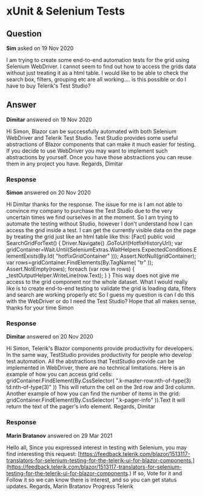 # xUnit & Selenium Tests

## Question

**Sim** asked on 19 Nov 2020

I am trying to create some end-to-end automation tests for the grid using Selenium WebDriver. I cannot seem to find out how to access the grids data without just treating it as a html table. I would like to be able to check the search box, filters, grouping etc are all working.... is this possible or do I have to buy Telerik's Test Studio?

## Answer

**Dimitar** answered on 19 Nov 2020

Hi Simon, Blazor can be successfully automated with both Selenium WebDriver and Telerik Test Studio. Test Studio provides some useful abstractions of Blazor components that can make it much easier for testing. If you decide to use WebDriver you may want to implement such abstractions by yourself. Once you have those abstractions you can reuse them in any project you have. Regards, Dimitar

### Response

**Simon** answered on 20 Nov 2020

Hi Dimitar thanks for the response. The issue for me is I am not able to convince my company to purchase the Test Studio due to the very uncertain times we find ourselves in at the moment. So I am trying to automate the testing without Studio, however I don't understand how I can access the grid inside a test. I can get the currently visible data on the page by treating the grid just like an html table like this: [Fact] public void SearchGridForText() { Driver.Navigate() .GoToUrl(HotfixHistoryUrl); var gridContainer=Wait.Until(SeleniumExtras.WaitHelpers.ExpectedConditions.ElementExists(By.Id( "hotfixGridContainer" ))); Assert.NotNull(gridContainer); var rows=gridContainer.FindElements(By.TagName( "tr" )); Assert.NotEmpty(rows); foreach (var row in rows) { _testOutputHelper.WriteLine(row.Text); } } This way does not give me access to the grid component nor the whole dataset. What I would really like is to create end-to-end testing to validate the grid is loading data, filters and search are working properly etc So I guess my question is can I do this with the WebDriver or do I need the Test Studio? Hope that all makes sense, thanks for your time Simon

### Response

**Dimitar** answered on 20 Nov 2020

Hi Simon, Telerik's Blazor components provide productivity for developers. In the same way, TestStudio provides productivity for people who develop test automation. All the abstractions that TestStudio provide can be implemented in WebDriver, there are no technical limitations. Here is an example of how you can access grid cells: gridContainer.FindElement(By.CssSelector( ".k-master-row:nth-of-type(3) td:nth-of-type(3)" )) This will return the cell on the 3rd row and 3rd column. Another example of how you can find the number of items in the grid: gridContainer.FindElement(By.CssSelector( ".k-pager-info" )).Text It will return the text of the pager's info element. Regards, Dimitar

### Response

**Marin Bratanov** answered on 29 Mar 2021

Hello all, Since you expressed interest in testing with Selenium, you may find interesting this request: [https://feedback.telerik.com/blazor/1513117-translators-for-selenium-testing-for-the-telerik-ui-for-blazor-components.](https://feedback.telerik.com/blazor/1513117-translators-for-selenium-testing-for-the-telerik-ui-for-blazor-components.) If so, Vote for it and Follow it so we can know there is interest, and so you can get status updates. Regards, Marin Bratanov Progress Telerik
